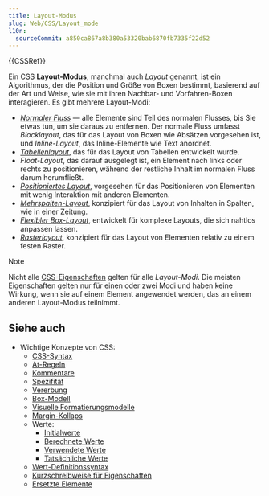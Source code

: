 ```yaml
---
title: Layout-Modus
slug: Web/CSS/Layout_mode
l10n:
  sourceCommit: a850ca867a8b380a53320bab6870fb7335f22d52
---
```


{{CSSRef}}

Ein [CSS](/de/docs/Web/CSS) **Layout-Modus**, manchmal auch _Layout_ genannt, ist ein Algorithmus, der die Position und Größe von Boxen bestimmt, basierend auf der Art und Weise, wie sie mit ihren Nachbar- und Vorfahren-Boxen interagieren. Es gibt mehrere Layout-Modi:

- _[Normaler Fluss](/de/docs/Web/CSS/CSS_display/flow_layout)_ — alle Elemente sind Teil des normalen Flusses, bis Sie etwas tun, um sie daraus zu entfernen. Der normale Fluss umfasst _Blocklayout_, das für das Layout von Boxen wie Absätzen vorgesehen ist, und _Inline-Layout_, das Inline-Elemente wie Text anordnet.
- [_Tabellenlayout_](/de/docs/Web/CSS/CSS_table), das für das Layout von Tabellen entwickelt wurde.
- _Float-Layout_, das darauf ausgelegt ist, ein Element nach links oder rechts zu positionieren, während der restliche Inhalt im normalen Fluss darum herumfließt.
- [_Positioniertes Layout_](/de/docs/Web/CSS/CSS_positioned_layout), vorgesehen für das Positionieren von Elementen mit wenig Interaktion mit anderen Elementen.
- [_Mehrspalten-Layout_](/de/docs/Web/CSS/CSS_multicol_layout), konzipiert für das Layout von Inhalten in Spalten, wie in einer Zeitung.
- [_Flexibler Box-Layout_](/de/docs/Web/CSS/CSS_flexible_box_layout), entwickelt für komplexe Layouts, die sich nahtlos anpassen lassen.
- [_Rasterlayout_](/de/docs/Web/CSS/CSS_grid_layout), konzipiert für das Layout von Elementen relativ zu einem festen Raster.

> [!NOTE]
> Nicht alle [CSS-Eigenschaften](/de/docs/Web/CSS/Reference) gelten für alle _Layout-Modi_. Die meisten Eigenschaften gelten nur für einen oder zwei Modi und haben keine Wirkung, wenn sie auf einem Element angewendet werden, das an einem anderen Layout-Modus teilnimmt.

## Siehe auch

- Wichtige Konzepte von CSS:
  - [CSS-Syntax](/de/docs/Web/CSS/CSS_syntax/Syntax)
  - [At-Regeln](/de/docs/Web/CSS/CSS_syntax/At-rule)
  - [Kommentare](/de/docs/Web/CSS/CSS_syntax/Comments)
  - [Spezifität](/de/docs/Web/CSS/CSS_cascade/Specificity)
  - [Vererbung](/de/docs/Web/CSS/CSS_cascade/Inheritance)
  - [Box-Modell](/de/docs/Web/CSS/CSS_box_model/Introduction_to_the_CSS_box_model)
  - [Visuelle Formatierungsmodelle](/de/docs/Web/CSS/Visual_formatting_model)
  - [Margin-Kollaps](/de/docs/Web/CSS/CSS_box_model/Mastering_margin_collapsing)
  - Werte:
    - [Initialwerte](/de/docs/Web/CSS/CSS_cascade/initial_value)
    - [Berechnete Werte](/de/docs/Web/CSS/CSS_cascade/computed_value)
    - [Verwendete Werte](/de/docs/Web/CSS/CSS_cascade/used_value)
    - [Tatsächliche Werte](/de/docs/Web/CSS/CSS_cascade/actual_value)
  - [Wert-Definitionssyntax](/de/docs/Web/CSS/Value_definition_syntax)
  - [Kurzschreibweise für Eigenschaften](/de/docs/Web/CSS/Shorthand_properties)
  - [Ersetzte Elemente](/de/docs/Web/CSS/Replaced_element)
